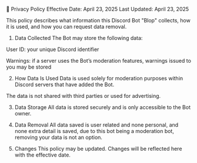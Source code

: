 🔐 Privacy Policy
Effective Date: April 23, 2025
Last Updated: April 23, 2025

This policy describes what information this Discord Bot "Blop" collects, how it is used, and how you can request data removal.

1. Data Collected
The Bot may store the following data:

User ID: your unique Discord identifier

Warnings: if a server uses the Bot’s moderation features, warnings issued to you may be stored

2. How Data Is Used
Data is used solely for moderation purposes within Discord servers that have added the Bot.

The data is not shared with third parties or used for advertising.

3. Data Storage
All data is stored securely and is only accessible to the Bot owner.

4. Data Removal
All data saved is user related and none personal, and none extra detail is saved, due to this bot being a moderation bot, removing your data is not an option.

5. Changes
This policy may be updated. Changes will be reflected here with the effective date.

